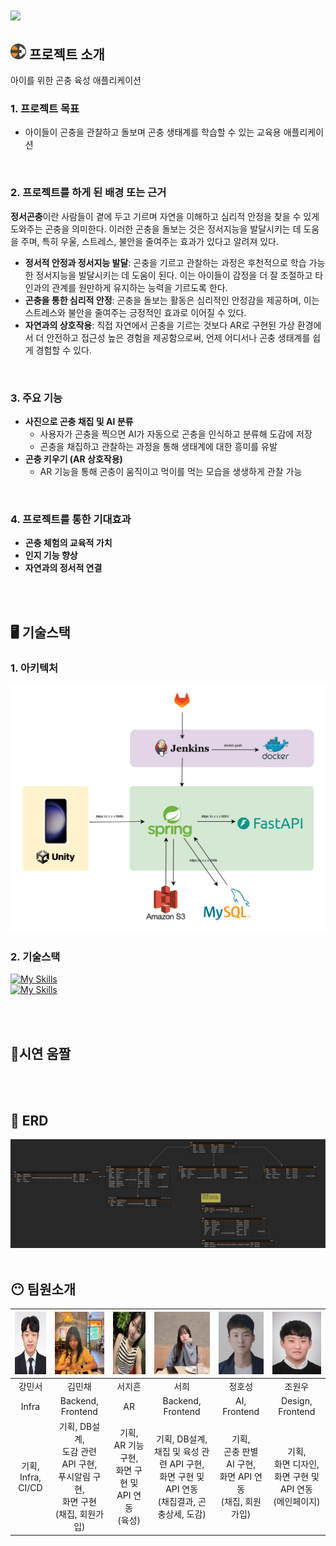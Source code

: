# <img src="./docs/img/logo.png" width="150">

## <img src="./exec/img/icon.png" width="25"> 프로젝트 소개

아이를 위한 곤충 육성 애플리케이션

### 1. 프로젝트 목표

- 아이들이 곤충을 관찰하고 돌보며 곤충 생태계를 학습할 수 있는 교육용 애플리케이션

<br>

### 2. 프로젝트를 하게 된 배경 또는 근거

**정서곤충**이란 사람들이 곁에 두고 기르며 자연을 이해하고 심리적 안정을 찾을 수 있게 도와주는 곤충을 의미한다. 이러한 곤충을 돌보는 것은 정서지능을 발달시키는 데 도움을 주며, 특히 우울, 스트레스, 불안을 줄여주는 효과가 있다고 알려져 있다.

- **정서적 안정과 정서지능 발달**: 곤충을 기르고 관찰하는 과정은 후천적으로 학습 가능한 정서지능을 발달시키는 데 도움이 된다. 이는 아이들이 감정을 더 잘 조절하고 타인과의 관계를 원만하게 유지하는 능력을 기르도록 한다.
- **곤충을 통한 심리적 안정**: 곤충을 돌보는 활동은 심리적인 안정감을 제공하며, 이는 스트레스와 불안을 줄여주는 긍정적인 효과로 이어질 수 있다.
- **자연과의 상호작용**: 직접 자연에서 곤충을 기르는 것보다 AR로 구현된 가상 환경에서 더 안전하고 접근성 높은 경험을 제공함으로써, 언제 어디서나 곤충 생태계를 쉽게 경험할 수 있다.

<br>

### 3. 주요 기능

- **사진으로 곤충 채집 및 AI 분류**
  - 사용자가 곤충을 찍으면 AI가 자동으로 곤충을 인식하고 분류해 도감에 저장
  - 곤충을 채집하고 관찰하는 과정을 통해 생태계에 대한 흥미를 유발
- **곤충 키우기 (AR 상호작용)**
  - AR 기능을 통해 곤충이 움직이고 먹이를 먹는 모습을 생생하게 관찰 가능

<br>

### 4. 프로젝트를 통한 기대효과

- **곤충 체험의 교육적 가치**
- **인지 기능 향상**
- **자연과의 정서적 연결**

<br>
<br>

## 🖥 기술스택

### 1. 아키텍처

<img src="./exec/img/아키텍처.png">

<br>

### 2. 기술스택

[![My Skills](https://skillicons.dev/icons?i=unity,spring,fastapi,mysql)](https://skillicons.dev)
<br>
[![My Skills](https://skillicons.dev/icons?i=docker,jenkins,idea,vscode,postman,git,gitlab,notion,figma)](https://skillicons.dev)

<br>
<br>

## 📱시연 움짤

<br>
<br>

## 🔧 ERD

<img src="./exec/img/erd.png" />

<br>
<br>

## 😶 팀원소개

| <img src="./exec/img/민서.jpg" width="100%" height="100"> |                    <img src="./exec/img/민채.png" width="100%" height="100">                    |    <img src="./exec/img/지흔.jpg" width="100%" height="100">    |                         <img src="./exec/img/서희.jpg" width="100%" height="100">                         |       <img src="./exec/img/호성.jpg" width="100%" height="100">        |      <img src="./exec/img/원우.jpg" width="100%" height="100">       |
| :-------------------------------------------------------: | :---------------------------------------------------------------------------------------------: | :-------------------------------------------------------------: | :-------------------------------------------------------------------------------------------------------: | :--------------------------------------------------------------------: | :------------------------------------------------------------------: |
|                          강민서                           |                                             김민채                                              |                             서지흔                              |                                                   서희                                                    |                                 정호성                                 |                                조원우                                |
|                           Infra                           |                                        Backend, Frontend                                        |                               AR                                |                                             Backend, Frontend                                             |                              AI, Frontend                              |                           Design, Frontend                           |
|                  기획, <br> Infra, CI/CD                  | 기획, DB설계, <br> 도감 관련 API 구현, <br> 푸시알림 구현, <br> 화면 구현 <br> (채집, 회원가입) | 기획, <br> AR 기능 구현, <br> 화면 구현 및 API 연동 <br> (육성) | 기획, DB설계, <br> 채집 및 육성 관련 API 구현, <br> 화면 구현 및 API 연동 <br> (채집결과, 곤충상세, 도감) | 기획, <br> 곤충 판별 AI 구현, <br> 화면 API 연동 <br> (채집, 회원가입) | 기획, <br> 화면 디자인, <br> 화면 구현 및 API 연동 <br> (메인페이지) |
